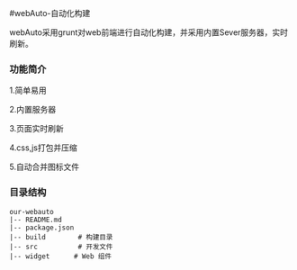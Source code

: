 #webAuto-自动化构建

webAuto采用grunt对web前端进行自动化构建，并采用内置Sever服务器，实时刷新。

### 功能简介

1.简单易用

2.内置服务器

3.页面实时刷新

4.css,js打包并压缩

5.自动合并图标文件

### 目录结构

```
our-webauto
|-- README.md
|-- package.json
|-- build        # 构建目录
|-- src          # 开发文件
|-- widget      # Web 组件

```